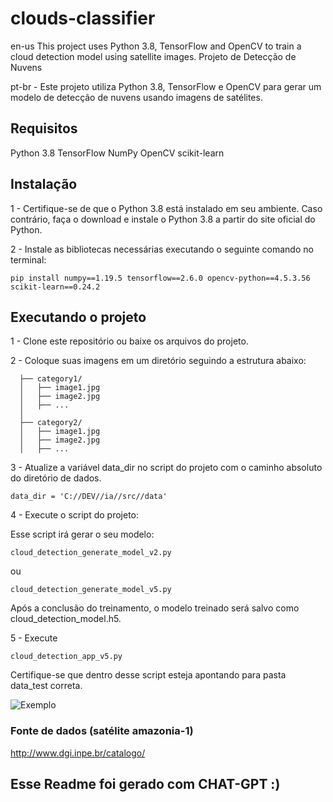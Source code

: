 # clouds-classifier
en-us This project uses Python 3.8, TensorFlow and OpenCV to train a cloud detection model using satellite images.
Projeto de Detecção de Nuvens

pt-br - Este projeto utiliza Python 3.8, TensorFlow e OpenCV para gerar um modelo de detecção de nuvens usando imagens de satélites.

## Requisitos
Python 3.8
TensorFlow
NumPy
OpenCV
scikit-learn

## Instalação
1 - Certifique-se de que o Python 3.8 está instalado em seu ambiente. Caso contrário, faça o download e instale o Python 3.8 a partir do site oficial do Python.

2 - Instale as bibliotecas necessárias executando o seguinte comando no terminal:

```pip install numpy==1.19.5 tensorflow==2.6.0 opencv-python==4.5.3.56 scikit-learn==0.24.2```

## Executando o projeto

1 - Clone este repositório ou baixe os arquivos do projeto.

2 - Coloque suas imagens em um diretório seguindo a estrutura abaixo:

```data/
  ├── category1/
  │   ├── image1.jpg
  │   ├── image2.jpg
  │   ├── ...
  │
  ├── category2/
  │   ├── image1.jpg
  │   ├── image2.jpg
  │   ├── ...
```

3 - Atualize a variável data_dir no script do projeto com o caminho absoluto do diretório de dados.

```data_dir = 'C://DEV//ia//src//data'```

4 - Execute o script do projeto:

Esse script irá gerar o seu modelo:

``` cloud_detection_generate_model_v2.py ```

ou

``` cloud_detection_generate_model_v5.py ```

Após a conclusão do treinamento, o modelo treinado será salvo como cloud_detection_model.h5.



5 - Execute 

``` cloud_detection_app_v5.py ```

Certifique-se que dentro desse script esteja apontando para pasta data_test correta.

![Exemplo](ia/images/Screenshot_1.jpg)

### Fonte de dados (satélite amazonia-1)

http://www.dgi.inpe.br/catalogo/

## Esse Readme foi gerado com CHAT-GPT :)

